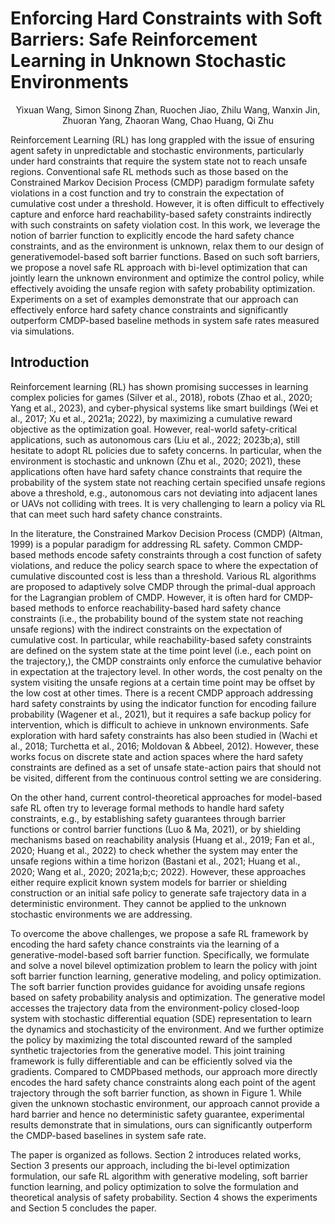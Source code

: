 # Enforcing Hard Constraints with Soft Barriers: Safe Reinforcement Learning in Unknown Stochastic Environments

<center>Yixuan Wang, Simon Sinong Zhan, Ruochen Jiao, Zhilu Wang, Wanxin Jin, Zhuoran Yang, Zhaoran Wang, Chao Huang, Qi Zhu</center>

Reinforcement Learning (RL) has long grappled with the issue of ensuring agent safety in unpredictable and stochastic environments, particularly under hard constraints that require the system state not to reach unsafe regions. Conventional safe RL methods such as those based on the Constrained Markov Decision Process (CMDP) paradigm formulate safety violations in a cost function and try to constrain the expectation of cumulative cost under a threshold. However, it is often difficult to effectively capture and enforce hard reachability-based safety constraints indirectly with such constraints on safety violation cost. In this work, we leverage the notion of barrier function to explicitly encode the hard safety chance constraints, and as the environment is unknown, relax them to our design of generativemodel-based soft barrier functions. Based on such soft barriers, we propose a novel safe RL approach with bi-level optimization that can jointly learn the unknown environment and optimize the control policy, while effectively avoiding the unsafe region with safety probability optimization. Experiments on a set of examples demonstrate that our approach can effectively enforce hard safety chance constraints and significantly outperform CMDP-based baseline methods in system safe rates measured via simulations.

## Introduction

Reinforcement learning (RL) has shown promising successes in learning complex policies for games (Silver et al., 2018), robots (Zhao et al., 2020; Yang et al., 2023), and cyber-physical systems like smart buildings (Wei et al., 2017; Xu et al., 2021a; 2022), by maximizing a cumulative reward objective as the optimization goal. However, real-world safety-critical applications, such as autonomous cars (Liu et al., 2022; 2023b;a), still hesitate to adopt RL policies due to safety concerns. In particular, when the environment is stochastic and unknown (Zhu et al., 2020; 2021), these applications often have hard safety chance constraints that require the probability of the system state not reaching certain specified unsafe regions above a threshold, e.g., autonomous cars not deviating into adjacent lanes or UAVs not colliding with trees. It is very challenging to learn a policy via RL that can meet such hard safety chance constraints.

In the literature, the Constrained Markov Decision Process (CMDP) (Altman, 1999) is a popular paradigm for addressing RL safety. Common CMDP-based methods encode safety constraints through a cost function of safety violations, and reduce the policy search space to where the expectation of cumulative discounted cost is less than a threshold. Various RL algorithms are proposed to adaptively solve CMDP through the primal-dual approach for the Lagrangian problem of CMDP. However, it is often hard for CMDP-based methods to enforce reachability-based hard safety chance constraints (i.e., the probability bound of the system state not reaching unsafe regions) with the indirect constraints on the expectation of cumulative cost. In particular, while reachability-based safety constraints are defined on the system state at the time point level (i.e., each point on the trajectory,), the CMDP constraints only enforce the cumulative behavior in expectation at the trajectory level. In other words, the cost penalty on the system visiting the unsafe regions at a certain time point may be offset by the low cost at other times. There is a recent CMDP approach addressing hard safety constraints by using the indicator function for encoding failure probability (Wagener et al., 2021), but it requires a safe backup policy for intervention, which is difficult to achieve in unknown environments. Safe exploration with hard safety constraints has also been studied in (Wachi et al., 2018; Turchetta et al., 2016; Moldovan & Abbeel, 2012). However, these works focus on discrete state and action spaces where the hard safety constraints are defined as a set of unsafe state-action pairs that should not be visited, different from the continuous control setting we are considering.

On the other hand, current control-theoretical approaches for model-based safe RL often try to leverage formal methods to handle hard safety constraints, e.g., by establishing safety guarantees through barrier functions or control barrier functions (Luo & Ma, 2021), or by shielding mechanisms based on reachability analysis (Huang et al., 2019; Fan et al., 2020; Huang et al., 2022) to check whether the system may enter the unsafe regions within a time horizon (Bastani et al., 2021; Huang et al., 2020; Wang et al., 2020; 2021a;b;c; 2022). However, these approaches either require explicit known system models for barrier or shielding construction or an initial safe policy to generate safe trajectory data in a deterministic environment. They cannot be applied to the unknown stochastic environments we are addressing.

To overcome the above challenges, we propose a safe RL framework by encoding the hard safety chance constraints via the learning of a generative-model-based soft barrier function. Specifically, we formulate and solve a novel bilevel optimization problem to learn the policy with joint soft barrier function learning, generative modeling, and policy optimization. The soft barrier function provides guidance for avoiding unsafe regions based on safety probability analysis and optimization. The generative model accesses the trajectory data from the environment-policy closed-loop system with stochastic differential equation (SDE) representation to learn the dynamics and stochasticity of the environment. And we further optimize the policy by maximizing the total discounted reward of the sampled synthetic trajectories from the generative model. This joint training framework is fully differentiable and can be efficiently solved via the gradients. Compared to CMDPbased methods, our approach more directly encodes the hard safety chance constraints along each point of the agent trajectory through the soft barrier function, as shown in Figure 1. While given the unknown stochastic environment, our approach cannot provide a hard barrier and hence no deterministic safety guarantee, experimental results demonstrate that in simulations, ours can significantly outperform the CMDP-based baselines in system safe rate.

The paper is organized as follows. Section 2 introduces related works, Section 3 presents our approach, including the bi-level optimization formulation, our safe RL algorithm with generative modeling, soft barrier function learning, and policy optimization to solve the formulation and theoretical analysis of safety probability. Section 4 shows the experiments and Section 5 concludes the paper.
